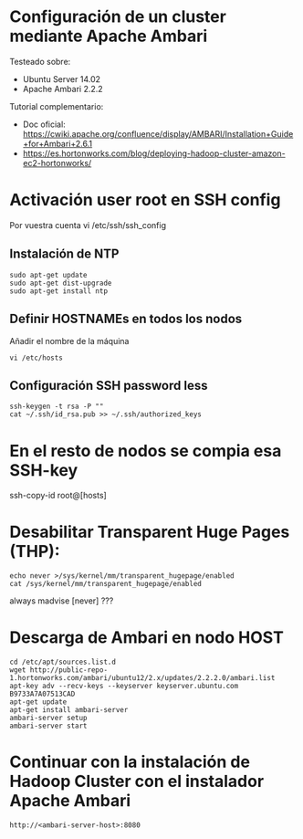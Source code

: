 # Configuración de un cluster mediante Apache Ambari 

Testeado sobre:
- Ubuntu Server 14.02
- Apache Ambari 2.2.2

Tutorial complementario:
- Doc oficial: https://cwiki.apache.org/confluence/display/AMBARI/Installation+Guide+for+Ambari+2.6.1
- https://es.hortonworks.com/blog/deploying-hadoop-cluster-amazon-ec2-hortonworks/

# Activación user root en SSH config
Por vuestra cuenta vi /etc/ssh/ssh_config
 
## Instalación de NTP
```
sudo apt-get update
sudo apt-get dist-upgrade
sudo apt-get install ntp
```

## Definir HOSTNAMEs en todos los nodos
Añadir el nombre de la máquina
```
vi /etc/hosts
```

## Configuración SSH password less
```
ssh-keygen -t rsa -P ""
cat ~/.ssh/id_rsa.pub >> ~/.ssh/authorized_keys
```

# En el resto de nodos se compia esa SSH-key
ssh-copy-id root@[hosts]

# Desabilitar Transparent Huge Pages (THP):
```
echo never >/sys/kernel/mm/transparent_hugepage/enabled
cat /sys/kernel/mm/transparent_hugepage/enabled
```
always madvise [never] ???

# Descarga de Ambari en nodo HOST
```
cd /etc/apt/sources.list.d
wget http://public-repo-1.hortonworks.com/ambari/ubuntu12/2.x/updates/2.2.2.0/ambari.list
apt-key adv --recv-keys --keyserver keyserver.ubuntu.com B9733A7A07513CAD
apt-get update
apt-get install ambari-server
ambari-server setup
ambari-server start
```

# Continuar con la instalación de Hadoop Cluster con el instalador Apache Ambari 

```
http://<ambari-server-host>:8080
```

